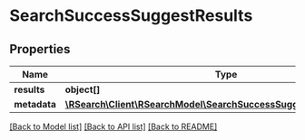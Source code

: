 # SearchSuccessSuggestResults

## Properties
Name | Type | Description | Notes
------------ | ------------- | ------------- | -------------
**results** | **object[]** |  | 
**metadata** | [**\RSearch\Client\RSearchModel\SearchSuccessSuggestResultsMetadata**](SearchSuccessSuggestResultsMetadata.md) |  | 

[[Back to Model list]](../README.md#documentation-for-models) [[Back to API list]](../README.md#documentation-for-api-endpoints) [[Back to README]](../README.md)


